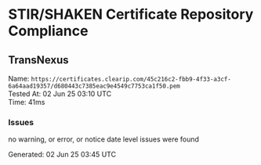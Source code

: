 # STIR/SHAKEN Certificate Repository Compliance

## TransNexus

Name: `https://certificates.clearip.com/45c216c2-fbb9-4f33-a3cf-6a64aad19357/d680443c7385eac9e4549c7753ca1f50.pem`\
Tested At: 02 Jun 25 03:10 UTC\
Time: 41ms

### Issues

no warning, or error, or notice date level issues were found

Generated: 02 Jun 25 03:45 UTC
